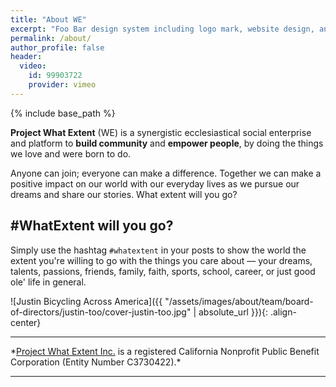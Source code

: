 ```yaml
---
title: "About WE"
excerpt: "Foo Bar design system including logo mark, website design, and branding applications."
permalink: /about/
author_profile: false
header:
  video:
    id: 99903722
    provider: vimeo
---
```


{% include base_path %}

**Project What Extent** (WE) is a synergistic ecclesiastical social enterprise and platform to **build community** and **empower people**, by doing the things we love and were born to do.

Anyone can join; everyone can make a difference. Together we can make a positive impact on our world with our everyday lives as we pursue our dreams and share our stories. What extent will you go?

## #WhatExtent will you go?

Simply use the hashtag `#whatextent` in your posts to show the world the extent you're willing to go with the things you care about –– your dreams, talents, passions, friends, family, faith, sports, school, career, or just good ole' life in general.

![Justin Bicycling Across America]({{ "/assets/images/about/team/board-of-directors/justin-too/cover-justin-too.jpg" | absolute_url }}){: .align-center}

<hr/>
*<a href="http://whatextent.com">Project What Extent Inc.</a> is a registered California Nonprofit Public Benefit Corporation (Entity Number C3730422).*
<hr/>
